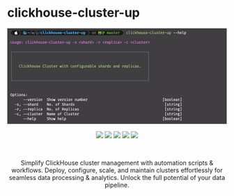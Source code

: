# clickhouse-cluster-up
<p align="center">
  <img src="images/cliHelp.png" height="220" width"700">
</p>

<p align="center">
    <img  src="https://img.shields.io/badge/license-MIT-green">
    <img  src="https://img.shields.io/badge/build-passing-brightgreen">
    <img  src="https://img.shields.io/badge/version-1.0.0-orange">
    <img  src="https://img.shields.io/badge/npm-v6.14.8-blue">
    <img  src="https://img.shields.io/badge/node-v12.18.2-yellow">
</p>
<br>
<p align="center">
    Simplify ClickHouse cluster management with automation scripts &amp; workflows. Deploy, configure, scale, and maintain clusters effortlessly for seamless data processing &amp; analytics. Unlock the full potential of your data pipeline.
</p>
<br>